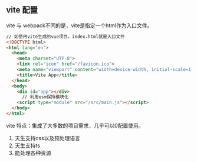 ## vite 配置

vite 与 webpack不同的是，vite是指定一个html作为入口文件。

```html
// 如使用vite生成的vue项目，index.html就是入口文件
<!DOCTYPE html>
<html lang="en">
  <head>
    <meta charset="UTF-8">
    <link rel="icon" href="/favicon.ico">
    <meta name="viewport" content="width=device-width, initial-scale=1.0">
    <title>Vite App</title>
  </head>
  <body>
    <div id="app"></div>
      // 利用esm保持模块化
    <script type="module" src="/src/main.js"></script>
  </body>
</html>

```



vite 特点：集成了大多数的项目需求，几乎可以0配置使用。

1.  天生支持css以及预处理语言
2. 天生支持ts
3. 能处理各种资源















